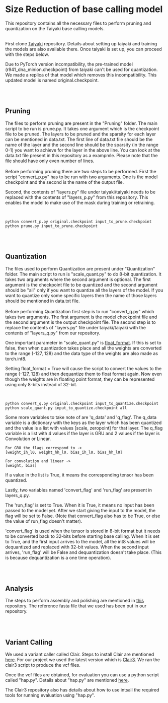 <h1> Size Reduction of base calling model</h1>
This repository contains all the necessary files to perform pruning and quantization on the Taiyaki base calling models.
<br><br>

First clone [Taiyaki](https://github.com/nanoporetech/taiyaki) repository. Details about setting up taiyaki and training the models are also available there. Once taiyaki is set up, you can proceed with the steps below.

Due to PyTorch version incompatibility, the pre-trained model (r941_dna_minion.checkpoint) from taiyaki can't be used for quantization. We made a replica of that model  which removes this incompatibility. This updated model is named original.checkpoint. 

<br><br>
<h2>Pruning</h2>

The files to perform pruning are present in the "Pruning" folder. The main script to be run is prune.py. It takes one argument which is the checkpoint file to be pruned. The layers to be pruned and the sparsity for each layer can be mentioned in data.txt. The first line of data.txt file should be the name of the layer and the second line should be the sparsity (in the range 0-1) you want to achieve for the layer in the above line. You can look at the data.txt file present in this repository as a exampmle. Please note that the file should have only even number of lines.
<br><br>
Before performing pruning there are two steps to be performed. First the script "convert_p.py" has to be run with two arguments. One is the model checkpoint and the second is the name of the output file.

Second, the contents of "layers.py" file under taiyaki/taiyaki needs to be replaced with the contents of "layers_p.py" from this repository. This enables the model to make use of the mask during training or retraining.

<br>


```
python convert_p.py original.checkpoint input_to_prune.checkpoint
python prune.py input_to_prune.checkpoint
```


<br><br>
<h2>Quantization</h2>

The files used to perform Quantization are present under "Quantization" folder. The main script to run is "scale_quant.py" to do 8-bit quantization. It takes two arguments where the second argument is optional. The first argument is the checkpoint file to be quantized and the second argument should be "all" only if you want to quantize all the layers of the model. If you want to quantize only some specific layers then the name of those layers should be mentioned in data.txt file.
<br><br>
Before performing Quantization first step is to run "convert_q.py" which takes two arguments. The first argument is the model checkpoint file and the second argument is the output checkpoint file.
The second step is to replace the contents of "layers.py" file under taiyaki/taiyaki with the contents of "layers_q.py" from our repository.

One important parameter in "scale_quant.py" is [float_format](https://github.com/Vishvas286/genomics_size_reduction/blob/922a6b2180479e8fe95d85a73b15c29b888fef5b/Quantization/scale_quant.py#L332). If this is set to false, then when quantization takes place and all the weights are converted to the range (-127, 128) and the data type of the weights are also made as torch.int8.

Setting float_format = True will cause the script to convert the values to the range (-127, 128) and then dequantize them to float format again. Now even though the weights are in floating point format, they can be represented using only 8-bits instead of 32-bit.


<br>

```
python convert_q.py original.checkpoint input_to_quantize.checkpoint
python scale_quant.py input_to_quantize.checkpoint all
```

Some more variables to take note of are 'q_data' and 'q_flag'. The q_data variable is a dictionary with the keys as the layer which has been quantized and the value is a list with values [scale, zeropoint] for that layer. The q_flag variable is a list with 4 values if the layer is GRU and 2 values if the layer is Convolution or Linear. 

```
For GRU the flags correspond to -> 
[weight_ih_l0, weight_hh_l0, bias_ih_l0, bias_hh_l0]

For convolution and linear ->
[weight, bias]
```
If a value in the list is True, it means the corresponding tensor has been quantized. 

Lastly, two variables named 'convert_flag' and 'run_flag' are present in layers_q.py. 

The 'run_flag' is set to True. When it is True, it means no input has been passed to the model yet. After we start giving the input to the model, the flag will be set to False. (Note that convert_flag also has to be True, or else the value of run_flag doesn't matter).

'convert_flag' is used when the tensor is stored in 8-bit format but it needs to be converted back to 32-bits before starting base calling. When it is set to True, and the first input arrives to the model, all the int8 values will be dequantized and replaced with 32-bit values. When the second input arrives, 'run_flag' will be False and dequantization doesn't take place. (This is because dequantization is a one time operation).

<br><br>
<h2>Analysis</h2>

The steps to perform assembly and polishing are mentioned in [this](https://github.com/rrwick/Basecalling-comparison) repository. The reference fasta file that we used has been put in our repository.


<br><br>
<h2>Variant Calling</h2>

We used a variant caller called Clair. Steps to install Clair are mentioned [here](https://github.com/HKU-BAL/Clair). For our project we used the latest version which is [Clair3](https://github.com/HKU-BAL/Clair3). We ran the clair3 script to produce the vcf files. 

Once the vcf files are obtained, for evaluation you can use a python script called "hap.py". Details about "hap.py" are mentioned [here](https://github.com/Illumina/hap.py). 

The Clair3 repository also has details about how to use intsall the required tools for running evaluation using "hap.py". 

